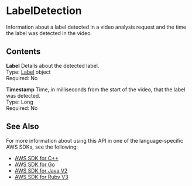 # LabelDetection<a name="API_LabelDetection"></a>

Information about a label detected in a video analysis request and the time the label was detected in the video\. 

## Contents<a name="API_LabelDetection_Contents"></a>

 **Label**   <a name="rekognition-Type-LabelDetection-Label"></a>
Details about the detected label\.  
Type: [Label](API_Label.md) object  
Required: No

 **Timestamp**   <a name="rekognition-Type-LabelDetection-Timestamp"></a>
Time, in milliseconds from the start of the video, that the label was detected\.  
Type: Long  
Required: No

## See Also<a name="API_LabelDetection_SeeAlso"></a>

For more information about using this API in one of the language\-specific AWS SDKs, see the following:
+  [AWS SDK for C\+\+](https://docs.aws.amazon.com/goto/SdkForCpp/rekognition-2016-06-27/LabelDetection) 
+  [AWS SDK for Go](https://docs.aws.amazon.com/goto/SdkForGoV1/rekognition-2016-06-27/LabelDetection) 
+  [AWS SDK for Java V2](https://docs.aws.amazon.com/goto/SdkForJavaV2/rekognition-2016-06-27/LabelDetection) 
+  [AWS SDK for Ruby V3](https://docs.aws.amazon.com/goto/SdkForRubyV3/rekognition-2016-06-27/LabelDetection) 